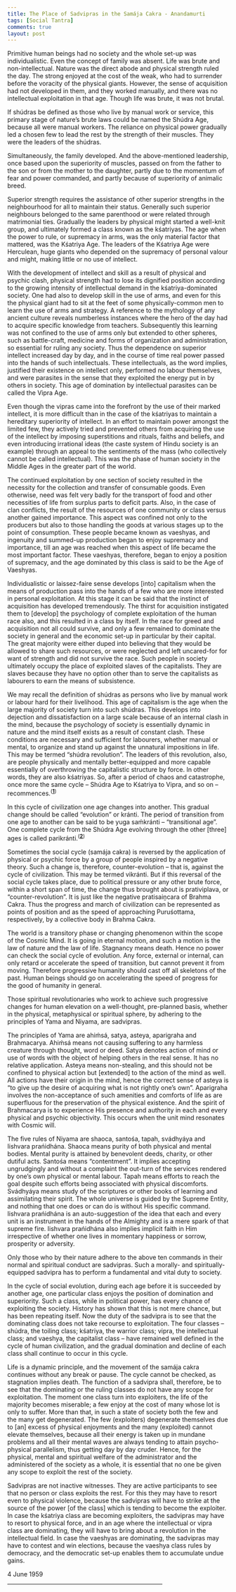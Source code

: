 ```yaml
---
title: The Place of Sadvipras in the Samája Cakra - Anandamurti
tags: [Social Tantra]
comments: true
layout: post
---
```

Primitive human beings had no society and the whole set-up was individualistic. Even the concept of family was absent. Life was brute and non-intellectual. Nature was the direct abode and physical strength ruled the day. The strong enjoyed at the cost of the weak, who had to surrender before the voracity of the physical giants. However, the sense of acquisition had not developed in them, and they worked manually, and there was no intellectual exploitation in that age. Though life was brute, it was not brutal.</p>

<a name="4..2"></a>
<p class="Para_Indent">If shúdras be defined as those who live by manual work or service, this primary stage of nature’s brute laws could be named the Shúdra Age, because all were manual workers. The reliance on physical power gradually led a chosen few to lead the rest by the strength of their muscles. They were the leaders of the shúdras.</p>
<a name="4..3"></a>
<p class="Para_Indent">Simultaneously, the family developed. And the above-mentioned leadership, once based upon the superiority of muscles, passed on from the father to the son or from the mother to the daughter, partly due to the momentum of fear and power commanded, and partly because of superiority of animalic breed.</p>
<a name="4..4"></a>
<p class="Para_Indent">Superior strength requires the assistance of other superior strengths in the neighbourhood for all to maintain their status. Generally such superior neighbours belonged to the same parenthood or were related through matrimonial ties. Gradually the leaders by physical might started a well-knit group, and ultimately formed a class known as the kśatriyas. The age when the power to rule, or supremacy in arms, was the only material factor that mattered, was the Kśatriya Age. The leaders of the Kśatriya Age were Herculean, huge giants who depended on the supremacy of personal valour and might, making little or no use of intellect.</p>
<a name="4..5"></a>
<p class="Para_Indent">With the development of intellect and skill as a result of physical and psychic clash, physical strength had to lose its dignified position according to the growing intensity of intellectual demand in the kśatriya-dominated society. One had also to develop skill in the use of arms, and even for this the physical giant had to sit at the feet of some physically-common men to learn the use of arms and strategy. A reference to the mythology of any ancient culture reveals numberless instances where the hero of the day had to acquire specific knowledge from teachers. Subsequently this learning was not confined to the use of arms only but extended to other spheres, such as battle-craft, medicine and forms of organization and administration, so essential for ruling any society. Thus the dependence on superior intellect increased day by day, and in the course of time real power passed into the hands of such intellectuals. These intellectuals, as the word implies, justified their existence on intellect only, performed no labour themselves, and were parasites in the sense that they exploited the energy put in by others in society. This age of domination by intellectual parasites can be called the Vipra Age.</p>
<a name="4..6"></a>
<p class="Para_Indent">Even though the vipras came into the forefront by the use of their marked intellect, it is more difficult than in the case of the kśatriyas to maintain a hereditary superiority of intellect. In an effort to maintain power amongst the limited few, they actively tried and prevented others from acquiring the use of the intellect by imposing superstitions and rituals, faiths and beliefs, and even introducing irrational ideas (the caste system of Hindu society is an example) through an appeal to the sentiments of the mass (who collectively cannot be called intellectual). This was the phase of human society in the Middle Ages in the greater part of the world.</p>
<a name="4..7"></a>
<p class="Para_Indent">The continued exploitation by one section of society resulted in the necessity for the collection and transfer of consumable goods. Even otherwise, need was felt very badly for the transport of food and other necessities of life from surplus parts to deficit parts. Also, in the case of clan conflicts, the result of the resources of one community or class versus another gained importance. This aspect was confined not only to the producers but also to those handling the goods at various stages up to the point of consumption. These people became known as vaeshyas, and ingenuity and summed-up production began to enjoy supremacy and importance, till an age was reached when this aspect of life became the most important factor. These vaeshyas, therefore, began to enjoy a position of supremacy, and the age dominated by this class is said to be the Age of Vaeshyas.</p>
<a name="4..8"></a>
<p class="Para_Indent">Individualistic or laissez-faire sense develops [into] capitalism when the means of production pass into the hands of a few who are more interested in personal exploitation. At this stage it can be said that the instinct of acquisition has developed tremendously. The thirst for acquisition instigated them to [develop] the psychology of complete exploitation of the human race also, and this resulted in a class by itself. In the race for greed and acquisition not all could survive, and only a few remained to dominate the society in general and the economic set-up in particular by their capital. The great majority were either duped into believing that they would be allowed to share such resources, or were neglected and left uncared-for for want of strength and did not survive the race. Such people in society ultimately occupy the place of exploited slaves of the capitalists. They are slaves because they have no option other than to serve the capitalists as labourers to earn the means of subsistence.</p>
<a name="4..9"></a>
<p class="Para_Indent">We may recall the definition of shúdras as persons who live by manual work or labour hard for their livelihood. This age of capitalism is the age when the large majority of society turn into such shúdras. This develops into dejection and dissatisfaction on a large scale because of an internal clash in the mind, because the psychology of society is essentially dynamic in nature and the mind itself exists as a result of constant clash. These conditions are necessary and sufficient for labourers, whether manual or mental, to organize and stand up against the unnatural impositions in life. This may be termed “shúdra revolution”. The leaders of this revolution, also, are people physically and mentally better-equipped and more capable essentially of overthrowing the capitalistic structure by force. In other words, they are also kśatriyas. So, after a period of chaos and catastrophe, once more the same cycle – Shúdra Age to Kśatriya to Vipra, and so on – recommences.<a name="Ref.4.fn1"></a><sup>(<b><a href="file:///home/v/a.m.books/Books/Prout_in_a_Nutshell_03.html#4.fn1">1</a></b>)</sup></p>
<a name="4..10"></a>
<p class="Para_Indent">In this cycle of civilization one age changes into another. This gradual change should be called “evolution” or kránti. The period of transition from one age to another can be said to be yuga saḿkránti – “transitional age”. One complete cycle from the Shúdra Age evolving through the other [three] ages is called parikránti.<a name="Ref.4.fn2"></a><sup>(<b><a href="file:///home/v/a.m.books/Books/Prout_in_a_Nutshell_03.html#4.fn2">2</a></b>)</sup></p>
<a name="4..11"></a>
<p class="Para_Indent">Sometimes the social cycle (samája cakra) is reversed by the application of physical or psychic force by a group of people inspired by a negative theory. Such a change is, therefore, counter-evolution – that is, against the cycle of civilization. This may be termed vikránti. But if this reversal of the social cycle takes place, due to political pressure or any other brute force, within a short span of time, the change thus brought about is prativiplava, or “counter-revolution”. It is just like the negative pratisaiṋcara of Brahma Cakra. Thus the progress and march of civilization can be represented as points of position and as the speed of approaching Puruśottama, respectively, by a collective body in Brahma Cakra.</p>
<a name="4..12"></a>
<p class="Para_Indent">The world is a transitory phase or changing phenomenon within the scope of the Cosmic Mind. It is going in eternal motion, and such a motion is the law of nature and the law of life. Stagnancy means death. Hence no power can check the social cycle of evolution. Any force, external or internal, can only retard or accelerate the speed of transition, but cannot prevent it from moving. Therefore progressive humanity should cast off all skeletons of the past. Human beings should go on accelerating the speed of progress for the good of humanity in general.</p>
<a name="4..13"></a>
<p class="Para_Indent">Those spiritual revolutionaries who work to achieve such progressive changes for human elevation on a well-thought, pre-planned basis, whether in the physical, metaphysical or spiritual sphere, by adhering to the principles of Yama and Niyama, are sadvipras.</p>
<a name="4..14"></a>
<p class="Para_Indent">The principles of Yama are ahiḿsá, satya, asteya, aparigraha and Brahmacarya. Ahiḿsá means not causing suffering to any harmless creature through thought, word or deed. Satya denotes action of mind or use of words with the object of helping others in the real sense. It has no relative application. Asteya means non-stealing, and this should not be confined to physical action but [extended] to the action of the mind as well. All actions have their origin in the mind, hence the correct sense of asteya is “to give up the desire of acquiring what is not rightly one’s own”. Aparigraha involves the non-acceptance of such amenities and comforts of life as are superfluous for the preservation of the physical existence. And the spirit of Brahmacarya is to experience His presence and authority in each and every physical and psychic objectivity. This occurs when the unit mind resonates with Cosmic will.</p>
<a name="4..15"></a>
<p class="Para_Indent">The five rules of Niyama are shaoca, santośa, tapah, svádhyáya and Iishvara prańidhána. Shaoca means purity of both physical and mental bodies. Mental purity is attained by benevolent deeds, charity, or other dutiful acts. Santośa means “contentment”. It implies accepting ungrudgingly and without a complaint the out-turn of the services rendered by one’s own physical or mental labour. Tapah means efforts to reach the goal despite such efforts being associated with physical discomforts. Svádhyáya means study of the scriptures or other books of learning and assimilating their spirit. The whole universe is guided by the Supreme Entity, and nothing that one does or can do is without His specific command. Iishvara prańidhána is an auto-suggestion of the idea that each and every unit is an instrument in the hands of the Almighty and is a mere spark of that supreme fire. Iishvara prańidhána also implies implicit faith in Him irrespective of whether one lives in momentary happiness or sorrow, prosperity or adversity.</p>
<a name="4..16"></a>
<p class="Para_Indent">Only those who by their nature adhere to the above ten commands in their normal and spiritual conduct are sadvipras. Such a morally- and spiritually-equipped sadvipra has to perform a fundamental and vital duty to society.</p>
<a name="4..17"></a>
<p class="Para_Indent">In the cycle of social evolution, during each age before it is succeeded by another age, one particular class enjoys the position of domination and superiority. Such a class, while in political power, has every chance of exploiting the society. History has shown that this is not mere chance, but has been repeating itself. Now the duty of the sadvipra is to see that the dominating class does not take recourse to exploitation. The four classes – shúdra, the toiling class; kśatriya, the warrior class; vipra, the intellectual class; and vaeshya, the capitalist class – have remained well defined in the cycle of human civilization, and the gradual domination and decline of each class shall continue to occur in this cycle.</p>
<a name="4..18"></a>
<p class="Para_Indent">Life is a dynamic principle, and the movement of the samája cakra continues without any break or pause. The cycle cannot be checked, as stagnation implies death. The function of a sadvipra shall, therefore, be to see that the dominating or the ruling classes do not have any scope for exploitation. The moment one class turn into exploiters, the life of the majority becomes miserable; a few enjoy at the cost of many whose lot is only to suffer. More than that, in such a state of society both the few and the many get degenerated. The few (exploiters) degenerate themselves due to [an] excess of physical enjoyments and the many (exploited) cannot elevate themselves, because all their energy is taken up in mundane problems and all their mental waves are always tending to attain psycho-physical parallelism, thus getting day by day cruder. Hence, for the physical, mental and spiritual welfare of the administrator and the administered of the society as a whole, it is essential that no one be given any scope to exploit the rest of the society.</p>
<a name="4..19"></a>
<p class="Para_Indent">Sadvipras are not inactive witnesses. They are active participants to see that no person or class exploits the rest. For this they may have to resort even to physical violence, because the sadvipras will have to strike at the source of the power [of the class] which is tending to become the exploiter. In case the kśatriya class are becoming exploiters, the sadvipras may have to resort to physical force, and in an age where the intellectual or vipra class are dominating, they will have to bring about a revolution in the intellectual field. In case the vaeshyas are dominating, the sadvipras may have to contest and win elections, because the vaeshya class rules by democracy, and the democratic set-up enables them to accumulate undue gains.</p>

<div class="book_chapter_info_bottom"></div>
<div class="discourse_info">4 June 1959</div>

<hr align="left" size="1" width="70%" />
